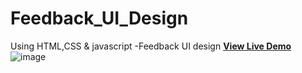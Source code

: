 # Feedback_UI_Design
Using HTML,CSS &amp; javascript -Feedback UI design
<a href="https://rajshree-nagane.github.io/Feedback_UI_Design/"><strong>View Live Demo </strong></a>
![image](https://github.com/Rajshree-Nagane/Feedback_UI_Design/assets/151632485/f3fed185-7fc9-46e4-91d7-1c129f7eeabd)

